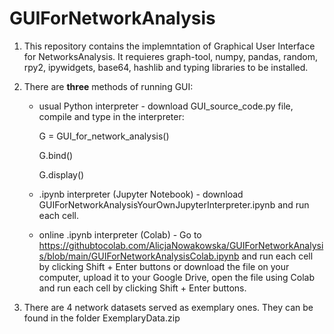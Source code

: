 # GUIForNetworkAnalysis
1. This repository contains the implemntation of Graphical User Interface for NetworksAnalysis. It requieres graph-tool, numpy, pandas, random, rpy2, ipywidgets, base64, hashlib and typing libraries to be installed.

2. There are **three** methods of running GUI: 
    * usual Python interpreter - download GUI_source_code.py file, compile and type in the interpreter:

      G = GUI_for_network_analysis()

      G.bind()

      G.display()

    * .ipynb interpreter (Jupyter Notebook) - download GUIForNetworkAnalysisYourOwnJupyterInterpreter.ipynb and run each cell.
    * online .ipynb interpreter (Colab) - Go to https://githubtocolab.com/AlicjaNowakowska/GUIForNetworkAnalysis/blob/main/GUIForNetworkAnalysisColab.ipynb and run each cell by clicking Shift + Enter buttons or download the file on your computer, upload it to your Google Drive, open the file using Colab and run each cell by clicking Shift + Enter buttons. 

3. There are 4 network datasets served as exemplary ones. They can be found in the folder ExemplaryData.zip

